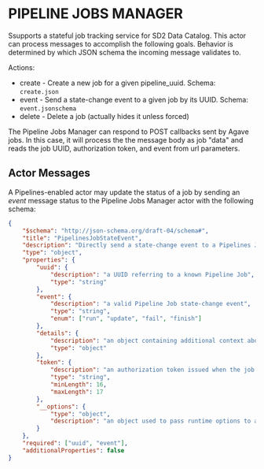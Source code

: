 PIPELINE JOBS MANAGER
=====================

Ssupports a stateful job tracking service for SD2 Data Catalog. This actor can
process messages to accomplish the following goals. Behavior is determined by
which JSON schema the incoming message validates to.

Actions:
* create - Create a new job for a given pipeline_uuid. Schema: `create.json`
* event - Send a state-change event to a given job by its UUID. Schema: `event.jsonschema`
* delete - Delete a job (actually hides it unless forced)

The Pipeline Jobs Manager can respond to POST callbacks sent by Agave jobs. In
this case, it will process the the message body as job "data" and reads the
job UUID, authorization token, and event from url parameters.

Actor Messages
--------------

A Pipelines-enabled actor may update the status of a job by sending an *event*
message status to the Pipeline Jobs Manager actor with the following schema:

```json
{
	"$schema": "http://json-schema.org/draft-04/schema#",
	"title": "PipelinesJobStateEvent",
	"description": "Directly send a state-change event to a Pipelines Job",
	"type": "object",
	"properties": {
		"uuid": {
			"description": "a UUID referring to a known Pipeline Job",
			"type": "string"
		},
		"event": {
			"description": "a valid Pipeline Job state-change event",
			"type": "string",
			"enum": ["run", "update", "fail", "finish"]
		},
		"details": {
			"description": "an object containing additional context about the event (optional)",
			"type": "object"
		},
		"token": {
			"description": "an authorization token issued when the job was created",
			"type": "string",
			"minLength": 16,
			"maxLength": 17
		},
		"__options": {
			"type": "object",
			"description": "an object used to pass runtime options to a pipeline (private, optional)"
		}
	},
	"required": ["uuid", "event"],
	"additionalProperties": false
}
```
